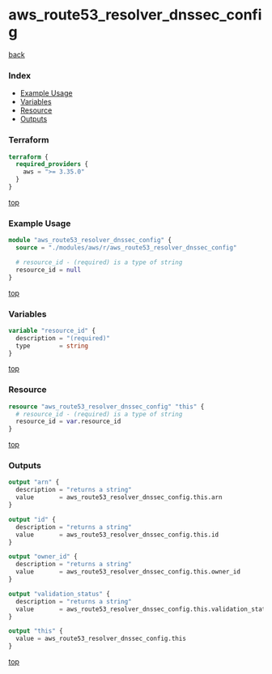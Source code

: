 # aws_route53_resolver_dnssec_config

[back](../aws.md)

### Index

- [Example Usage](#example-usage)
- [Variables](#variables)
- [Resource](#resource)
- [Outputs](#outputs)

### Terraform

```terraform
terraform {
  required_providers {
    aws = ">= 3.35.0"
  }
}
```

[top](#index)

### Example Usage

```terraform
module "aws_route53_resolver_dnssec_config" {
  source = "./modules/aws/r/aws_route53_resolver_dnssec_config"

  # resource_id - (required) is a type of string
  resource_id = null
}
```

[top](#index)

### Variables

```terraform
variable "resource_id" {
  description = "(required)"
  type        = string
}
```

[top](#index)

### Resource

```terraform
resource "aws_route53_resolver_dnssec_config" "this" {
  # resource_id - (required) is a type of string
  resource_id = var.resource_id
}
```

[top](#index)

### Outputs

```terraform
output "arn" {
  description = "returns a string"
  value       = aws_route53_resolver_dnssec_config.this.arn
}

output "id" {
  description = "returns a string"
  value       = aws_route53_resolver_dnssec_config.this.id
}

output "owner_id" {
  description = "returns a string"
  value       = aws_route53_resolver_dnssec_config.this.owner_id
}

output "validation_status" {
  description = "returns a string"
  value       = aws_route53_resolver_dnssec_config.this.validation_status
}

output "this" {
  value = aws_route53_resolver_dnssec_config.this
}
```

[top](#index)